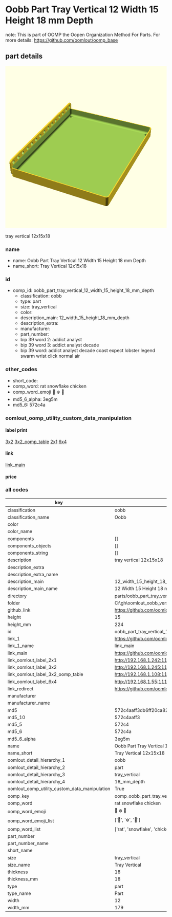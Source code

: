 # Oobb Part Tray Vertical 12 Width 15 Height 18 mm Depth  

note: This is part of OOMP the Oopen Organization Method For Parts. For more details: https://github.com/oomlout/oomp_base

##  part details
  

[![](3dpr.png)](3dpr.png)

tray vertical 12x15x18



### name
* name: Oobb Part Tray Vertical 12 Width 15 Height 18 mm Depth
* name_short: Tray Vertical 12x15x18 
### id
* oomp_id: oobb_part_tray_vertical_12_width_15_height_18_mm_depth
  * classification: oobb
  * type: part
  * size: tray_vertical
  * color: 
  * description_main: 12_width_15_height_18_mm_depth
  * description_extra: 
  * manufacturer: 
  * part_number: 
  * bip 39 word 2: addict analyst
  * bip 39 word 3: addict analyst decade
  * bip 39 word: addict analyst decade coast expect lobster legend swarm wrist click normal air

### other_codes
* short_code: 
* oomp_word: rat snowflake chicken
* oomp_word_emoji :rat: :snowflake: :chicken:
* md5_6_alpha: 3eg5m
* md5_6: 572c4a






### oomlout_oomp_utility_custom_data_manipulation
#### label print
[3x2](http://192.168.1.245:1112/?label=oomp%203eg5m)
[3x2_oomp_table](http://192.168.1.108:1112/?label=oomp%203eg5m)
[2x1](http://192.168.1.242:1112/?label=oomp%203eg5m)
[6x4](http://192.168.1.55:1112/?label=oomp%203eg5m)    

#### link

[link_main](https://github.com/oomlout/oomlout_oobb_version_4_generated_parts/tree/main/navigation_oomp/oobb/part/tray_vertical/12_width_15_height_18_mm_depth/part)                              

#### price







### all codes 
| key | value |  
| --- | --- |  
| classification | oobb |  
| classification_name | Oobb |  
| color |  |  
| color_name |  |  
| components | [] |  
| components_objects | [] |  
| components_string | [] |  
| description | tray vertical 12x15x18 |  
| description_extra |  |  
| description_extra_name |  |  
| description_main | 12_width_15_height_18_mm_depth |  
| description_main_name | 12 Width 15 Height 18 mm Depth |  
| directory | parts/oobb_part_tray_vertical_12_width_15_height_18_mm_depth |  
| folder | C:\gh\oomlout_oobb_version_4_generated_parts\parts\oobb_part_tray_vertical_12_width_15_height_18_mm_depth |  
| github_link | https://github.com/oomlout/oomlout_oomp_part_src/tree/main/parts/oobb_part_tray_vertical_12_width_15_height_18_mm_depth |  
| height | 15 |  
| height_mm | 224 |  
| id | oobb_part_tray_vertical_12_width_15_height_18_mm_depth |  
| link_1 | https://github.com/oomlout/oomlout_oobb_version_4_generated_parts/tree/main/navigation_oomp/oobb/part/tray_vertical/12_width_15_height_18_mm_depth/part |  
| link_1_name | link_main |  
| link_main | https://github.com/oomlout/oomlout_oobb_version_4_generated_parts/tree/main/navigation_oomp/oobb/part/tray_vertical/12_width_15_height_18_mm_depth/part |  
| link_oomlout_label_2x1 | http://192.168.1.242:1112/?label=oomp%203eg5m |  
| link_oomlout_label_3x2 | http://192.168.1.245:1112/?label=oomp%203eg5m |  
| link_oomlout_label_3x2_oomp_table | http://192.168.1.108:1112/?label=oomp%203eg5m |  
| link_oomlout_label_6x4 | http://192.168.1.55:1112/?label=oomp%203eg5m |  
| link_redirect | https://github.com/oomlout/oomlout_oobb_version_4_generated_parts/tree/main/parts/oobb_tray_vertical_12_15_18 |  
| manufacturer |  |  
| manufacturer_name |  |  
| md5 | 572c4aaff3db6ff20ca822cc7102101a |  
| md5_10 | 572c4aaff3 |  
| md5_5 | 572c4 |  
| md5_6 | 572c4a |  
| md5_6_alpha | 3eg5m |  
| name | Oobb Part Tray Vertical 12 Width 15 Height 18 mm Depth |  
| name_short | Tray Vertical 12x15x18  |  
| oomlout_detail_hierarchy_1 | oobb |  
| oomlout_detail_hierarchy_2 | part |  
| oomlout_detail_hierarchy_3 | tray_vertical |  
| oomlout_detail_hierarchy_4 | 18_mm_depth |  
| oomlout_oomp_utility_custom_data_manipulation | True |  
| oomp_key | oomp_oobb_part_tray_vertical_12_width_15_height_18_mm_depth |  
| oomp_word | rat snowflake chicken |  
| oomp_word_emoji | :rat: :snowflake: :chicken: |  
| oomp_word_emoji_list | [':rat:', ':snowflake:', ':chicken:'] |  
| oomp_word_list | ['rat', 'snowflake', 'chicken'] |  
| part_number |  |  
| part_number_name |  |  
| short_name |  |  
| size | tray_vertical |  
| size_name | Tray Vertical |  
| thickness | 18 |  
| thickness_mm | 18 |  
| type | part |  
| type_name | Part |  
| width | 12 |  
| width_mm | 179 |  
